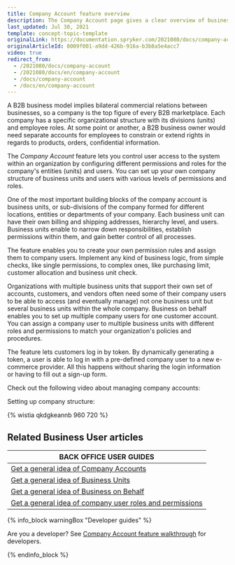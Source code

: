 ```yaml
---
title: Company Account feature overview
description: The Company Account page gives a clear overview of business’ structure, hierarchy, shipping, billing addresses, and other users in the Business Unit.
last_updated: Jul 30, 2021
template: concept-topic-template
originalLink: https://documentation.spryker.com/2021080/docs/company-account
originalArticleId: 8009f001-a9dd-426b-916a-b3b8a5e4acc7
video: true
redirect_from:
  - /2021080/docs/company-account
  - /2021080/docs/en/company-account
  - /docs/company-account
  - /docs/en/company-account
---
```


A B2B business model implies bilateral commercial relations between businesses, so a company is the top figure of every B2B marketplace. Each company has a specific organizational structure with its divisions (units) and employee roles. At some point or another, a B2B business owner would need separate accounts for employees to constrain or extend rights in regards to products, orders, confidential information.

The *Company Account* feature lets you control user access to the system within an organization by configuring different permissions and roles for the company's entities (units) and users. You can set up your own company structure of business units and users with various levels of permissions and roles.

One of the most important building blocks of the company account is business units, or sub-divisions of the company formed for different locations, entities or departments of your company. Each business unit can have their own billing and shipping addresses, hierarchy level, and users. Business units enable to narrow down responsibilities, establish permissions within them, and gain better control of all processes.

The feature enables you to create your own permission rules and assign them to company users. Implement any kind of business logic, from simple checks, like single permissions, to complex ones, like purchasing limit, customer allocation and business unit check.

Organizations with multiple business units that support their own set of accounts, customers, and vendors often need some of their company users to be able to access (and eventually manage) not one business unit but several business units within the whole company. Business on behalf enables you to set up multiple company users for one customer account. You can assign a company user to multiple business units with different roles and permissions to match your organization's policies and procedures.

The feature lets customers log in by token. By dynamically generating a token, a user is able to log in with a pre-defined company user to a new e-commerce provider. All this happens without sharing the login information or having to fill out a sign-up form.

Check out the following video about managing company accounts:

Setting up company structure:

{% wistia qkdgkeannb 960 720 %}


## Related Business User articles

|BACK OFFICE USER GUIDES|
|---|
|  [Get a general idea of Company Accounts](/docs/scos/user/features/{{page.version}}/company-account-feature-overview/company-accounts-overview.html)  |
|  [Get a general idea of Business Units](/docs/scos/user/features/{{page.version}}/company-account-feature-overview/business-units-overview.html)  |
|  [Get a general idea of Business on Behalf](/docs/scos/user/features/{{page.version}}/company-account-feature-overview/business-on-behalf-overview.html)  |
|  [Get a general idea of company user roles and permissions](/docs/scos/user/features/{{page.version}}/company-account-feature-overview/company-user-roles-and-permissions-overview.html)  |


{% info_block warningBox "Developer guides" %}

Are you a developer? See [Company Account feature walkthrough](/docs/scos/dev/feature-walkthroughs/{{page.version}}/company-account-feature-walkthrough/company-account-feature-walkthrough.html) for developers.

{% endinfo_block %}
